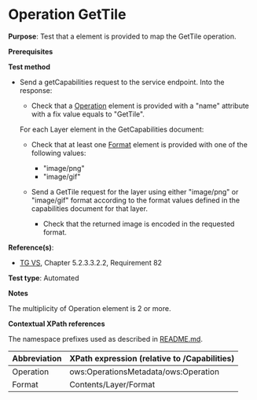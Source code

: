# Operation GetTile

**Purpose**: Test that a element is provided to map the GetTile operation.

**Prerequisites**

**Test method**

* Send a getCapabilities request to the service endpoint. Into the response:

    * Check that a [Operation](#operation) element is provided with a "name" attribute with a fix value equals to "GetTile".

    For each Layer element in the GetCapabilities document:

    * Check that at least one [Format](#format) element is provided with one of the following values:
      * "image/png"
      * "image/gif"

    * Send a GetTile request for the layer using either "image/png" or "image/gif" format according to the format values defined in the capabilities document for that layer. 

      * Check that the returned image is encoded in the requested format.

**Reference(s)**:
* [TG VS](./README.md#ref_TG_VS), Chapter 5.2.3.3.2.2, Requirement 82

**Test type**: Automated

**Notes**

The multiplicity of Operation element is 2 or more.

**Contextual XPath references**

The namespace prefixes used as described in [README.md](./README.md#namespaces).

Abbreviation                                               |  XPath expression (relative to /Capabilities)
---------------------------------------------------------- | -------------------------------------------------------------------------
Operation <a name="operation"></a> | ows:OperationsMetadata/ows:Operation
Format <a name="format"></a> | Contents/Layer/Format